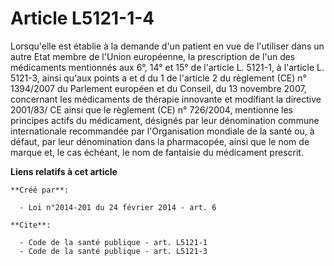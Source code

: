 # Article L5121-1-4

Lorsqu'elle est établie à la demande d'un patient en vue de l'utiliser dans un autre Etat membre de l'Union européenne, la
prescription de l'un des médicaments mentionnés aux 6°, 14° et 15° de l'article L. 5121-1, à l'article L. 5121-3, ainsi
qu'aux points a et d du 1 de l'article 2 du règlement (CE) n° 1394/2007 du Parlement européen et du Conseil, du 13 novembre
2007, concernant les médicaments de thérapie innovante et modifiant la directive 2001/83/ CE ainsi que le règlement (CE) n°
726/2004, mentionne les principes actifs du médicament, désignés par leur dénomination commune internationale recommandée par
l'Organisation mondiale de la santé ou, à défaut, par leur dénomination dans la pharmacopée, ainsi que le nom de marque et,
le cas échéant, le nom de fantaisie du médicament prescrit.

**Liens relatifs à cet article**

	**Créé par**:

	  - Loi n°2014-201 du 24 février 2014 - art. 6

	**Cite**:

	  - Code de la santé publique - art. L5121-1
	  - Code de la santé publique - art. L5121-3
